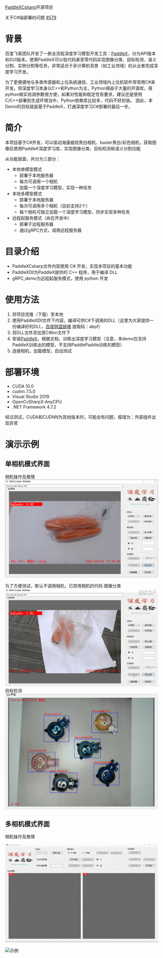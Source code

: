 ﻿[PaddleXCsharp](https://github.com/LiKangyuLKY/PaddleXCsharp)开源项目

关于C#端部署的问题 [#579](https://github.com/PaddlePaddle/PaddleX/issues/579)

# 背景
百度飞桨团队开发了一款全流程深度学习模型开发工具：[PaddleX](https://github.com/PaddlePaddle/PaddleX)，分为API版本和GUI版本。使用PaddleX可以低代码甚至零代码实现图像分类、目标检测、语义分割、实例分割等任务，非常适合于非计算机背景（如工业领域）的从业者完成深度学习开发。

为了更便捷地与多类传感器和上位系统通信、工业领域内上位机软件常常用C#来开发，但深度学习本身以C++和Python为主，Python得益于大量的开源库，用python做实验调参数很方便，如果对性能和稳定性有要求，建议还是使用C/C++部署到生成环境当中，Python依赖库比较多，代码不好封装。
因此，本Demo的目标就是基于PaddleX，打通深度学习C#部署的最后一步。

# 简介
本项目基于C#开发，可以驱动海康威视黑白相机、basler黑白/彩色相机，获取图像后使用PaddleX深度学习库，实现图像分类、目标检测和语义分割功能

从功能层面，共分为三部分：

* 本地单模型模式
  * 部署于本地服务器
  * 每次可调用一个相机
  * 加载一个深度学习模型，实现一种任务
* 本地多模型模式
  * 部署于本地服务器
  * 每次可调用多个相机（目前支持2个）
  * 每个相机可独立加载一个深度学习模型，同步实现多种任务
* 远程起服务模式（尚在开发中）
  * 部署于远程服务器
  * 通过gRPC方式，调用远程服务器

# 目录介绍

* PaddleXCsharp文件内容使用 C# 开发，实现本项目的基本功能
* PaddleXDll为PaddleX提供的 C++ 程序，用于编译 DLL
* gRPC_demo为远程起服务模式，使用 python 开发

# 使用方法

1. 将项目克隆（下载）至本地
2. 使用PaddleXDll文件下内容，编译可供C#下调用的DLL（这里为大家提供一份编译好的DLL，[百度网盘链接](https://pan.baidu.com/s/1N_2KXgmFeu4TybVhLKK65Q) 提取码：abpf）
3. 将DLL文件添加至C#bin文件下
4. 安装[PaddleX](https://github.com/PaddlePaddle/PaddleX)，根据文档，训练出深度学习模型（注意，本demo仅支持PaddleX训练出的模型，不支持PaddlePaddle训练的模型）
5. 连接相机，加载模型，启动测试

# 部署环境
* CUDA 10.0
* cudnn 7.5.0
* Visual Studio 2019
* OpenCvSharp3-AnyCPU
* .NET Framework 4.7.2

经过测试，CUDA和CUDNN为其他版本时，可能会有问题，报错为：外部组件出现异常

# 演示示例 

## 单相机模式界面
相机操作及推理
![示例](./images/20210324133643.png)

为了方便测试，默认不调用相机，已禁用相机的代码
图像分类
![示例](./images/test.gif)
目标检测
![示例](./images/20210404133823.png)

## 多相机模式界面
相机操作及推理

![示例](./images/%E5%A4%9A%E7%9B%B8%E6%9C%BA-%E7%9B%B8%E6%9C%BA%E6%93%8D%E4%BD%9C.gif)

![示例](./images/%E5%A4%9A%E7%9B%B8%E6%9C%BA-%E6%8E%A8%E7%90%86.gif)

